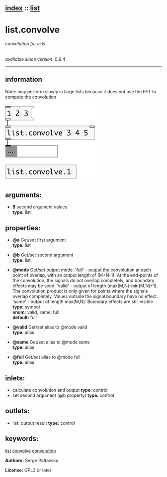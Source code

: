 [index](index.html) :: [list](category_list.html)
---

# list.convolve

###### convolution for lists

*available since version:* 0.9.4

---


## information
Note: may perform slowly in large lists because it does not use the FFT to compute
            the convolution



[![example](../examples/img/list.convolve.jpg)](../examples/pd/list.convolve.pd)



## arguments:

* **B**
second argument values<br>
__type:__ list<br>





## properties:

* **@a** 
Get/set first argument<br>
__type:__ list<br>

* **@b** 
Get/set second argument<br>
__type:__ list<br>

* **@mode** 
Get/set output mode. &#39;full&#39; - output the convolution at each point of overlap, with an
output length of (M+N-1). At the end-points of the convolution, the signals do
not overlap completely, and boundary effects may be seen. &#39;valid&#39; - output of
length (max(M,N)-min(M,N)+1). The convolution product is only given for points
where the signals overlap completely. Values outside the signal boundary have
no effect. &#39;same&#39; - output of length max(M,N). Boundary effects are still
visible<br>
__type:__ symbol<br>
__enum:__ valid, same, full<br>
__default:__ full<br>

* **@valid** 
Get/set alias to @mode valid<br>
__type:__ alias<br>

* **@same** 
Get/set alias to @mode same<br>
__type:__ alias<br>

* **@full** 
Get/set alias to @mode full<br>
__type:__ alias<br>



## inlets:

* calculate convolution and output 
__type:__ control<br>
* set second argument (@b property) 
__type:__ control<br>



## outlets:

* list: output result
__type:__ control<br>



## keywords:

[list](keywords/list.html)
[convolve](keywords/convolve.html)
[convolution](keywords/convolution.html)






**Authors:** Serge Poltavsky




**License:** GPL3 or later






